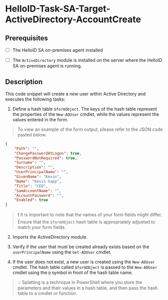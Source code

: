 # HelloID-Task-SA-Target-ActiveDirectory-AccountCreate

## Prerequisites

- [ ] The HelloID SA on-premises agent installed

- [ ] The `ActiveDirectory` module is installed on the server where the HelloID SA on-premises agent is running.

## Description

This code snippet will create a new user within Active Directory and executes the following tasks:

1. Define a hash table `$formObject`. The keys of the hash table represent the properties of the `New-ADUser` cmdlet, while the values represent the values entered in the form.

> To view an example of the form output, please refer to the JSON code pasted below.

```json
{
    "Path": "",
    "ChangePasswordAtLogon": true,
    "PasswordNotRequired": true,
    "Surname": "",
    "Description": "",
    "UserPrincipalName": "",
    "GivenName": "Kevin",
    "Name": "Kevin Sapp",
    "Title": "CEO",
    "SamAccountName": "",
    "AccountPassword": "",
    "Enabled": true
}
```

> :exclamation: It is important to note that the names of your form fields might differ. Ensure that the `$formObject` hash table is appropriately adjusted to match your form fields.

2. Imports the ActiveDirectory module.

3. Verify if the user that must be created already exists based on the `userPrincipalName` using the `Get-ADUser` cmdlet.

4. If the user does not exist, a new user is created using the `New-ADUser` cmdlet. The hash table called `$formObject` is passed to the `New-ADUser` cmdlet using the `@` symbol in front of the hash table name.

> :bulb: Splatting is a technique in PowerShell where you store the parameters and their values in a hash table, and then pass the hash table to a cmdlet or function.
